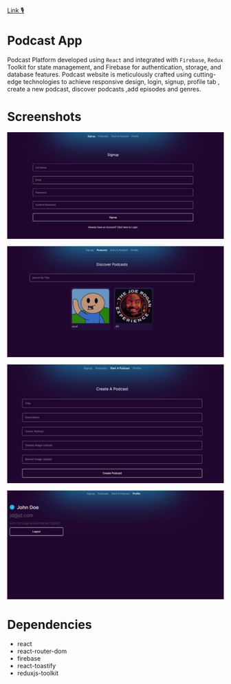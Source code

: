 [Link 🎙](https://delicate-frangipane-1b37e2.netlify.app/)
# Podcast App
Podcast Platform developed using `React` and integrated with `Firebase`, `Redux` Toolkit for state management, and Firebase for authentication, storage, and database features. Podcast website is meticulously crafted using cutting-edge technologies to achieve responsive design, login, signup, profile tab , create a new podcast, discover podcasts ,add episodes and genres.

# Screenshots

![Screenshot 1](./public/screen1.PNG "Screenshot 1")

![Screenshot 2](./public/screen2.PNG "Screenshot 2")

![Screenshot 3](./public/screen3.PNG "Screenshot 3")

![Screenshot 4](./public/screen4.PNG "Screenshot 4")

# Dependencies
* react
* react-router-dom
* firebase
* react-toastify
* reduxjs-toolkit

